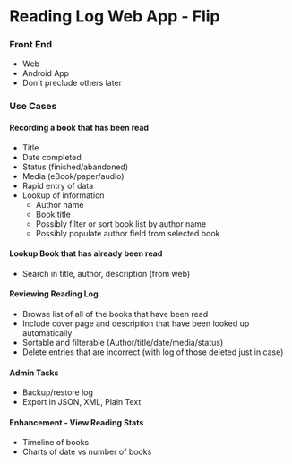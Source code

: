 # Reading Log Web App - Flip
### Front End
- Web
- Android App
- Don't preclude others later

### Use Cases
#### Recording a book that has been read
- Title
- Date completed
- Status (finished/abandoned)
- Media (eBook/paper/audio)
- Rapid entry of data
- Lookup of information
  - Author name
  - Book title
  - Possibly filter or sort book list by author name
  - Possibly populate author field from selected book

#### Lookup Book that has already been read
- Search in title, author, description (from web)

#### Reviewing Reading Log
- Browse list of all of the books that have been read
- Include cover page and description that have been looked up automatically
- Sortable and filterable (Author/title/date/media/status)
- Delete entries that are incorrect (with log of those deleted just in case)

#### Admin Tasks
- Backup/restore log
- Export in JSON, XML, Plain Text

#### Enhancement - View Reading Stats
- Timeline of books
- Charts of date vs number of books
